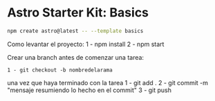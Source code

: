 # Astro Starter Kit: Basics
```sh
npm create astro@latest -- --template basics
```
Como levantar el proyecto: 
    1 - npm install 
    2 - npm start

Crear una branch antes de comenzar una tarea: 

    1 - git checkout -b nombredelarama

una vez que haya terminado con la tarea 
    1 - git add . 
    2 - git commit -m "mensaje resumiendo lo hecho en el commit" 
    3 - git push


